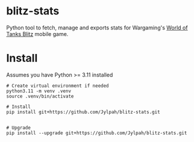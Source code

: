 # blitz-stats

Python tool to fetch, manage and exports stats for Wargaming's [World of Tanks Blitz](https://wotblitz.com) mobile game. 

# Install

Assumes you have Python >= 3.11 installed

```
# Create virtual environment if needed
python3.11 -m venv .venv
source .venv/bin/activate

# Install
pip install git+https://github.com/Jylpah/blitz-stats.git


# Upgrade
pip install --upgrade git+https://github.com/Jylpah/blitz-stats.git
```
